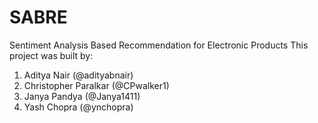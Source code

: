 # SABRE
Sentiment Analysis Based Recommendation for Electronic Products
This project was built by:

1. Aditya Nair (@adityabnair)
2. Christopher Paralkar (@CPwalker1)
3. Janya Pandya (@Janya1411)
4. Yash Chopra (@ynchopra)
